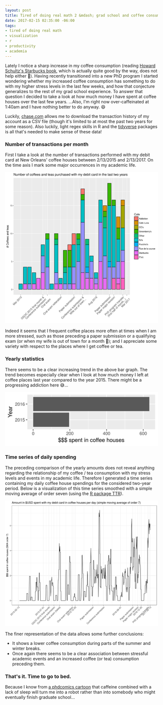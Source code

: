 ```yaml
---
layout: post
title: Tired of doing real math 2 &mdash; grad school and coffee consumption
date: 2017-02-15 02:35:00 -06:00
tags:
- tired of doing real math
- visualization
- r
- productivity
- academia
---
```


Lately I notice a sharp increase in my coffee consumption (reading [Howard Schultz's Starbucks book](https://www.amazon.com/Pour-Your-Heart-Into-Starbucks/dp/0786883561/ref=sr_1_3?ie=UTF8&qid=1487141175&sr=8-3&keywords=howard+schultz), which is actually quite good by the way, does not help either :grimacing:). Having recently transitioned into a new PhD program I started wondering whether my increased coffee consumption has something to do with my higher stress levels in the last few weeks, and how that conjecture generalizes to the rest of my grad school experience. To answer that question I decided to take a look at how much money I have spent at coffee houses over the last few years. ...Also, I'm right now over-caffeinated at 1:40am and I have nothing better to do anyway. :smile:

Luckily, [chase.com](https://www.chase.com/) allows me to download the transaction history of my account as a CSV file (though it's limited to at most the past two years for some reason). Also luckily, light regex skills in R and the [tidyverse](https://blog.rstudio.org/2016/09/15/tidyverse-1-0-0) packages is all that's needed to make sense of these data!

### Number of transactions per month

First I take a look at the number of transactions performed with my debit card at New Orleans' coffee houses between 2/13/2015 and 2/13/2017. On the time axis I mark some major occurrences in my academic life.

![Number of transactions performed with my debit card at New Orleans' coffee houses per month](/images/grad_school_coffee/Coffees_per_month.png?raw=true "Coffees per month")

Indeed it seems that I frequent coffee places more often at times when I am more stressed, such as those preceding a paper submission or a qualifying exam (or when my wife is out of town for a month :grimacing:); and I appreciate some variety with respect to the places where I get coffee or tea.

### Yearly statistics

There seems to be a clear increasing trend in the above bar graph. The trend becomes especially clear when I look at how much money I left at coffee places last year compared to the year 2015. There might be a progressing addiction here :sweat_smile:... 

![Amount spent at coffee places per year](/images/grad_school_coffee/Yearly_total_spent.png?raw=true "Yearly $$$ spent at coffee places")

### Time series of daily spending

The preceding comparison of the yearly amounts does not reveal anything regarding the relationship of my coffee / tea consumption with my stress levels and events in my academic life. Therefore I generated a time series containing my daily coffee house spendings for the considered two-year period. Below is a visualization of this time series smoothed with a simple moving average of order seven (using the [R package TTR](https://cran.r-project.org/package=TTR)).

![Time series of daily amounts spent at coffee places](/images/grad_school_coffee/SMA.png?raw=true "Daily spending at coffee places")

The finer representation of the data allows some further conclusions:

* It shows a lower coffee consumption during parts of the summer and winter breaks.
* Once again there seems to be a clear association between stressful academic events and an increased coffee (or tea) consumption preceding them.

### That's it. Time to go to bed.

Because I know from [a phdcomics cartoon](http://www.phdcomics.com/comics/archive.php?comicid=1415) that caffeine combined with a lack of sleep will turn me into a robot rather than into somebody who might eventually finish graduate school...
